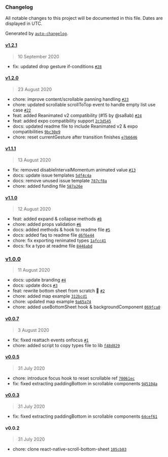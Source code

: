 ### Changelog

All notable changes to this project will be documented in this file. Dates are displayed in UTC.

Generated by [`auto-changelog`](https://github.com/CookPete/auto-changelog).

#### [v1.2.1](https://github.com/gorhom/react-native-bottom-sheet/compare/v1.2.0...v1.2.1)

> 10 September 2020

- fix: updated drop gesture if-conditions [`#28`](https://github.com/gorhom/react-native-bottom-sheet/pull/28)

#### [v1.2.0](https://github.com/gorhom/react-native-bottom-sheet/compare/v1.1.1...v1.2.0)

> 23 August 2020

- chore: improve content/scrollable panning handling [`#23`](https://github.com/gorhom/react-native-bottom-sheet/pull/23)
- chore: updated scrollable scrollToTop event to handle empty list use case [`#22`](https://github.com/gorhom/react-native-bottom-sheet/pull/22)
- feat: added Reanimated v2 compatibility (#15 by @sa8ab) [`#24`](https://github.com/gorhom/react-native-bottom-sheet/pull/24)
- feat: added expo compatibility support [`2c3d545`](https://github.com/gorhom/react-native-bottom-sheet/commit/2c3d545a10e6125fb66829a6784069b1b62f6798)
- docs: updated readme file to include Reanimated v2 & expo compatibilities [`9bc30e9`](https://github.com/gorhom/react-native-bottom-sheet/commit/9bc30e96ef1cec80703e0e98b58602bdc185f7ff)
- chore: reset currentGesture after transition finishes [`e7b6646`](https://github.com/gorhom/react-native-bottom-sheet/commit/e7b6646b50f5ed00b62388723e6d965006ecfc4a)

#### [v1.1.1](https://github.com/gorhom/react-native-bottom-sheet/compare/v1.1.0...v1.1.1)

> 13 August 2020

- fix: removed disableIntervalMomentum animated value [`#13`](https://github.com/gorhom/react-native-bottom-sheet/pull/13)
- docs: update issue templates [`5df4c4a`](https://github.com/gorhom/react-native-bottom-sheet/commit/5df4c4a4a6e02b91bcd7502f8180c27380849b66)
- docs: remove unused issue template [`787cf8a`](https://github.com/gorhom/react-native-bottom-sheet/commit/787cf8ac8b6fa547308ba375fb1cf495b2a98fee)
- chore: added funding file [`587a26e`](https://github.com/gorhom/react-native-bottom-sheet/commit/587a26e14145dea06d4515c36e1ed0fcccfdeb08)

#### [v1.1.0](https://github.com/gorhom/react-native-bottom-sheet/compare/v1.0.0...v1.1.0)

> 12 August 2020

- feat: added expand & collapse methods [`#8`](https://github.com/gorhom/react-native-bottom-sheet/pull/8)
- chore: added props validation [`#6`](https://github.com/gorhom/react-native-bottom-sheet/pull/6)
- docs: added methods & hook to readme file [`#5`](https://github.com/gorhom/react-native-bottom-sheet/pull/5)
- docs: added faq to readme file [`d6f6e44`](https://github.com/gorhom/react-native-bottom-sheet/commit/d6f6e443638bb778f705fd7437c36e1c5cb1cd57)
- chore: fix exporting renimated types [`1afcc41`](https://github.com/gorhom/react-native-bottom-sheet/commit/1afcc41782965278cc7436131ae91019d8f40193)
- docs: fix a typo at readme file [`8446abd`](https://github.com/gorhom/react-native-bottom-sheet/commit/8446abd841b690acd4c277fc5ebf10c52bd67f25)

### [v1.0.0](https://github.com/gorhom/react-native-bottom-sheet/compare/v0.0.7...v1.0.0)

> 11 August 2020

- docs: update branding [`#4`](https://github.com/gorhom/react-native-bottom-sheet/pull/4)
- docs: update docs [`#3`](https://github.com/gorhom/react-native-bottom-sheet/pull/3)
- feat: rewrite bottom sheet from scratch 🎉 [`#2`](https://github.com/gorhom/react-native-bottom-sheet/pull/2)
- chore: added map example [`312bcd1`](https://github.com/gorhom/react-native-bottom-sheet/commit/312bcd10efc8674955f9ce1ba8974fb4bd40f43b)
- chore: updated map example [`9a65a74`](https://github.com/gorhom/react-native-bottom-sheet/commit/9a65a7435b97c754c37049c2812c289b1e6453e6)
- chore: added useBottomSheet hook & backgroundComponent [`069fca0`](https://github.com/gorhom/react-native-bottom-sheet/commit/069fca0473f4f801a71c71c5026a56dda587769a)

#### [v0.0.7](https://github.com/gorhom/react-native-bottom-sheet/compare/v0.0.5...v0.0.7)

> 3 August 2020

- fix: fixed reattach events onfocus [`#1`](https://github.com/gorhom/react-native-bottom-sheet/pull/1)
- chore: added script to copy types file to lib [`f48d829`](https://github.com/gorhom/react-native-bottom-sheet/commit/f48d8293d74bba97c4cf596b8f48819c2ae25a00)

#### [v0.0.5](https://github.com/gorhom/react-native-bottom-sheet/compare/v0.0.3...v0.0.5)

> 31 July 2020

- chore: introduce focus hook to reset scrollable ref [`70061ec`](https://github.com/gorhom/react-native-bottom-sheet/commit/70061ec8fb57f41d54b7b9733e2fbc36b8a0f6d8)
- fix: fixed extracting paddingBottom in scrollable components [`945104a`](https://github.com/gorhom/react-native-bottom-sheet/commit/945104ab532eb3cf63ea16cec348f3ef2ad6c584)

#### [v0.0.3](https://github.com/gorhom/react-native-bottom-sheet/compare/v0.0.2...v0.0.3)

> 31 July 2020

- fix: fixed extracting paddingBottom in scrollable components [`64cef61`](https://github.com/gorhom/react-native-bottom-sheet/commit/64cef618cd654486174cc6a8179a76c80ef5d497)

#### v0.0.2

> 31 July 2020

- chore: clone react-native-scroll-bottom-sheet [`105cb03`](https://github.com/gorhom/react-native-bottom-sheet/commit/105cb0334e317d5c4919e77816ee03fb20069eeb)
